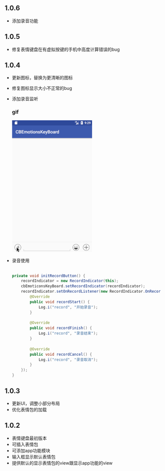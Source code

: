 ## 1.0.6
 * 添加录音功能

## 1.0.5
 * 修复表情键盘在有虚拟按键的手机中高度计算错误的bug

## 1.0.4
 * 更新图标，替换为更清晰的图标
 * 修复图标显示大小不正常的bug
 * 添加录音监听

    ### gif
    ![gif](/update/1.0.4/1.0.4.gif)
 * 录音使用

    ```java

    private void initRecordButton() {
        recordIndicator = new RecordIndicator(this);
        cbEmoticonsKeyBoard.setRecordIndicator(recordIndicator);
        recordIndicator.setOnRecordListener(new RecordIndicator.OnRecordListener() {
            @Override
            public void recordStart() {
                Log.i("record", "开始录音");
            }

            @Override
            public void recordFinish() {
                Log.i("record", "录音结束");
            }

            @Override
            public void recordCancel() {
                Log.i("record", "录音取消");
            }
        });
    }
    ```

## 1.0.3
 * 更新UI，调整小部分布局
 * 优化表情包的加载

## 1.0.2
 * 表情键盘最初版本
 * 可插入表情包
 * 可添加app功能模块
 * 输入框显示默认表情包
 * 提供默认的显示表情包的view跟显示app功能的view